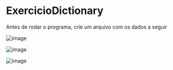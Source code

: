# ExercicioDictionary

Antes de rodar o programa, crie um arquivo com os dados a seguir

![image](https://github.com/JoaoVictorArantes/ExercicioDictionary/assets/80133673/f2d7e31f-7c1b-4b78-846c-007980fadbc9)

![image](https://github.com/JoaoVictorArantes/ExercicioDictionary/assets/80133673/ea30bf7d-9d57-4c0c-bb2b-5af00163ab99)

![image](https://github.com/JoaoVictorArantes/ExercicioDictionary/assets/80133673/3c0927c4-736b-4023-b7fc-c76bc1e45a26)
